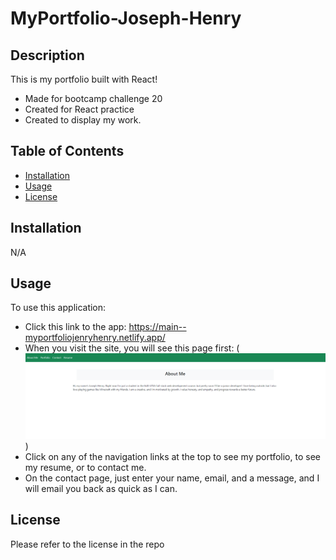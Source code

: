 # MyPortfolio-Joseph-Henry

## Description

This is my portfolio built with React!

- Made for bootcamp challenge 20
- Created for React practice
- Created to display my work.

## Table of Contents

- [Installation](#installation)
- [Usage](#usage)
- [License](#license)

## Installation

N/A

## Usage

To use this application:

- Click this link to the app: https://main--myportfoliojenryhenry.netlify.app/
- When you visit the site, you will see this page first:
  (![alt text](/src/assets/image.png))
- Click on any of the navigation links at the top to see my portfolio, to see my resume, or to contact me.
- On the contact page, just enter your name, email, and a message, and I will email you back as quick as I can.

## License

Please refer to the license in the repo
